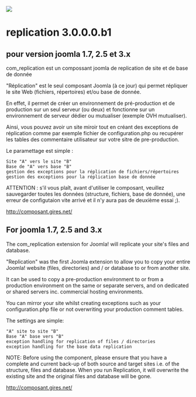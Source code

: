 <img src="/admin/assets/images/replication-110x110.png">

replication 3.0.0.0.b1
===========
pour version joomla 1.7, 2.5 et 3.x
-----------

  com_replication est un compossant joomla de replication de site et de base de donnée


"Réplication" est le seul composant Joomla (à ce jour) qui permet répliquer le site Web (fichiers, répertoires) et/ou base de donnée.

En effet, il permet de créer un environnement de pré-production et de production sur un seul serveur (ou deux) et fonctionne sur un environnement de serveur dédier ou mutualiser (exemple OVH mutualiser).

Ainsi, vous pouvez avoir un site miroir tout en créant des exceptions de réplication comme par exemple fichier de configuration.php ou recupérer les tables des commentaire utilisateur sur votre sitre de pre-production.

Le paramettage est simple :

    Site "A" vers le site "B"
    Base de "A" vers base "B"
    gestion des exceptions pour la réplication de fichiers/répertoires
    gestion des exceptions pour la réplication base de donnée


ATTENTION : s’il vous plaît, avant d'utiliser le composant, veuillez sauvegarder toutes les données (structure, fichiers, base de donnée), une erreur de configutaion vite arrivé et il n'y aura pas de deuxième essai ;).


http://composant.gires.net/

For joomla 1.7, 2.5 and 3.x
-----------

The com_replication extension for Joomla! will replicate your site's files and database.

"Replication" was the first Joomla extension to allow you to copy your entire Joomla! website (files, directories) and / or database to or from another site.

It can be used to copy a pre-production environment to or from a production environment on the same or separate servers, and on dedicated or shared servers inc. commercial hosting environments.

You can mirror your site whilst creating exceptions such as your configuration.php file or not overwriting your production comment tables.

The settings are simple:

    "A" site to site "B"
    Base "A" base vers "B"
    exception handling for replication of files / directories
    exception handling for the base data replication


NOTE: Before using the component, please ensure that you have a complete and current back-up of both source and target sites i.e. of the structure, files and database. When you run Replication, it will overwrite the existing site and the original files and database will be gone.

http://composant.gires.net/
